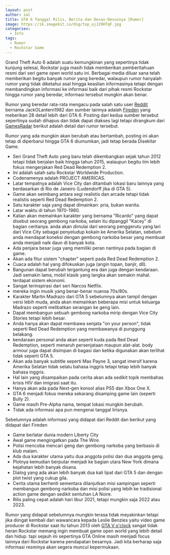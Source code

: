 ```yaml
---
layout: post
author: sal
title: GTA 6 Tanggal Rilis, Berita dan Desas-Desusnya [Rumor]
image: https://ik.imagekit.io/dsg/top_ojJ29HTqF.jpg
categories:
  - Info
tags:
  - Rumor
  - Rockstar Game
---
```

Grand Theft Auto 6 adalah suatu kemungkinan yang sepertinya tidak kunjung selesai, Rockstar juga masih tidak memberikan pemberitahuan resmi dari seri game open world satu ini. Berbagai media diluar sana telah memberikan begitu banyak rumor yang beredar, walaupun rumor hanyalah rumor yang tidak diketahui asal hingga keaslian informasinya tetapi dengan membandingkan informasi ke informasi baik dari pihak resmi Rockstar hingga rumor yang beredar, informasi tersebut mungkin akan benar.

Rumor yang beredar rata-rata mengacu pada salah satu user [Reddit](https://www.reddit.com/r/GamingLeaksAndRumours/comments/c74e6e/next_grand_theft_auto_title_details_project/?utm_content=body&utm_medium=post_embed&utm_name=2ff889542f8d45a4a54b9351c492a4d8&utm_source=embedly&utm_term=c74e6e) bernama JackOLantern1982 dan sumber lainnya adalah [Fireden](https://redir.fireden.net/v/thread/468461392/#468461392) yang meberikan 28 detail lebih dari GTA 6. Posting dari kedua sumber tersebut sepertinya sudah dihapus dan tidak dapat diakses lagi tetapi dirangkum dari [GamesRadar](https://www.gamesradar.com/gta-6-release-date-news-trailers-map-gameplay-rumours/) berikut adalah detail dari rumor tersebut.

Rumor yang ada mungkin akan berubah atau bertambah, posting ini akan tetap di diperbarui hingga GTA 6 diumumkan, jadi tetap berada Disekitar Game.

* Seri Grand Theft Auto yang baru telah dikembangkan sejak tahun 2012 tetapi tidak berjalan baik hingga tahun 2015, walaupun begitu tim lebih fokus mengerjakan Red Dead Redemption 2.
* Ini adalah salah satu Rockstar Worldwide Production.
* Codenamenya adalah PROJECT AMERICAS.
* Latar tempatnya adalah Vice City dan ditambah lokasi baru lainnya yang berdasarkan di Rio de Janeiro (Ludendorff jika di GTA 5).
* Game akan seimbang antara segi realistis dan arcade tetapi tidak realistis seperti Red Dead Redemption 2.
* Satu karakter saja yang dapat dimainkan: pria, bukan wanita.
* Latar waktu di tahun 1970-1980.
* Kalian akan memainkan karakter yang bernama "Ricardo" yang dapat disebut seorang gembong narkoba, selain itu dipanggil "Kacey" di bagian ceritanya. anda akan dimulai dari seorang penggerutu yang lari dari Vice City sebagai penyeludup kokain ke Amerika Selatan, sebelum anda mendapat koneksi dengan gembong narkoba besar yang membuat anda menjadi naik daun di banyak kota.
* Ada penjara besar juga yang memiliki peran nantinya pada bagian di game.
* Akan ada fitur sistem "chapter" seperti pada Red Dead Redemption 2.
* Cuaca adalah hal yang difokuskan juga (angin topan, banjir, dll).
* Bangunan dapat berubah tergantung era dan juga dengan kendaraan. Jadi semakin lama, mobil klasik yang langka akan semakin mahal. terdapat sistem ekonomi.
* Sangat terinspirasi dari seri Narcos Netflix.
* mereka ingin musik yang benar-benar nuansa 70s/80s.
* Karakter Martin Madrazo dari GTA 5 sebelumnya akan tampil dengan versi lebih muda, anda akan memainkan beberapa misi untuk keluarga Madrazo seperti melibatkan serangan ke geng lain.
* Dapat membangun sebuah gembong narkoba mirip dengan Vice City Stories tetapi lebih besar.
* Anda hanya akan dapat membawa senjata "on your person", tidak seperti Red Dead Redemption yang membawanya di punggung belakang.
* kendaraan personal anda akan seperti kuda pada Red Dead Redemption, seperti menaruh persenjataan maupun alat-alat. body armour juga dapat disimpan di bagasi dan ketika digunakan akan terlihat tidak seperti GTA 5.
* Akan ada banyak subtitle seperti Max Payne 3, sangat imersif karena Amerika Selatan tidak selalu bahasa inggris tetapi tetap lebih banyak bahasa inggris.
* Hal lain yang disampaikan pada cerita akan ada sedikit topik membahas krisis HIV dan imigrasi saat itu.
* Hanya akan ada pada Next-gen konsol alias PS5 dan Xbox One X.
* GTA 6 menjadi fokus mereka sekarang disamping game lain (seperti Bully 2).
* Game masih Pre-Alpha nama, tempat lokasi mungkin berubah.
* Tidak ada informasi apa pun mengenai tanggal lirisnya.

Sebelumnya adalah informasi yang didapat dari Reddit dan berikut yang didapat dari Fireden

* Game berlatar dunia modern Liberty City
* Awal game mengingatkan pada The Wire.
* Polisi mencoba mencari geng dan gembong narkoba yang berbasis di klub malam.
* Ada dua karakter utama yaitu dua anggota polisi dan dua anggota geng.
* Plotnya kemudian berputar menjadi ke bagian utara New York dimana kejahatan lebih banyak disana.
* Dialog yang ada akan lebih banyak dua kali lipat dari GTA 5 dan dengan plot twist yang cukup gila.
* Cerita utama berhenti sementara dilanjutkan misi sampingan seperti membangun gembong narkoba dan misi polisi yang lebih ke tradisional action game dengan sedikit sentuhan LA Noire.
* Rilis paling cepat adalah hari libur 2021, tetapi mungkin saja 2022 atau 2023.

Rumor yang didapat sebelumnya mungkin terasa tidak meyakinkan tetapi jika diingat kembali dari wawancara kepada Leslie Benzies yaitu video game producer di Rockstar saat itu tahun 2013 oleh [GTA V o'clock](https://www.youtube.com/watch?v=_AI2S2_-Yh0) sangat tidak heran Rockstar memang ingin membuat game open world yang lebih detail dan hidup. tapi sejauh ini sepertinya GTA Online masih menjadi focus lainnya dari Rockstar karena pendapatan besarnya. Jadi kita berharap saja informasi resminya akan segera muncul kepermukaan.